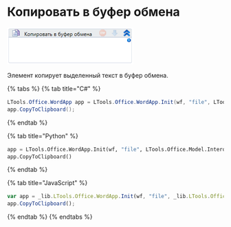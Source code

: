 # Копировать в буфер обмена

![](<../../../.gitbook/assets/image (744).png>)

Элемент копирует выделенный текст в буфер обмена.

{% tabs %}
{% tab title="C#" %}
```csharp
LTools.Office.WordApp app = LTools.Office.WordApp.Init(wf, "file", LTools.Office.Model.InteropTypes.DX);
app.CopyToClipboard();
```
{% endtab %}

{% tab title="Python" %}
```python
app = LTools.Office.WordApp.Init(wf, "file", LTools.Office.Model.InteropTypes.DX)
app.CopyToClipboard()
```
{% endtab %}

{% tab title="JavaScript" %}
```javascript
var app = _lib.LTools.Office.WordApp.Init(wf, "file", _lib.LTools.Office.Model.InteropTypes.DX);
app.CopyToClipboard();
```
{% endtab %}
{% endtabs %}
